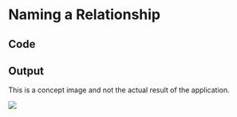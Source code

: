 # Naming a Relationship

## Code

<code-block src="relationship-with-name.txt"/>

## Output

<note>This is a concept image and not the actual result of the application.</note>

![](relationship-with-name.svg)